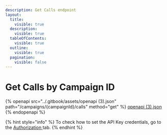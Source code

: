 ```yaml
---
description: Get Calls endpoint
layout:
  title:
    visible: true
  description:
    visible: true
  tableOfContents:
    visible: true
  outline:
    visible: true
  pagination:
    visible: false
---
```


# Get Calls by Campaign ID

{% openapi src="../.gitbook/assets/openapi (3).json" path="/campaigns/{campaignId}/calls" method="get" %}
[openapi (3).json](<../.gitbook/assets/openapi (3).json>)
{% endopenapi %}

{% hint style="info" %}
To check how to set the API Key credentials, go to the [Authorization ](authorization.md)tab.
{% endhint %}

